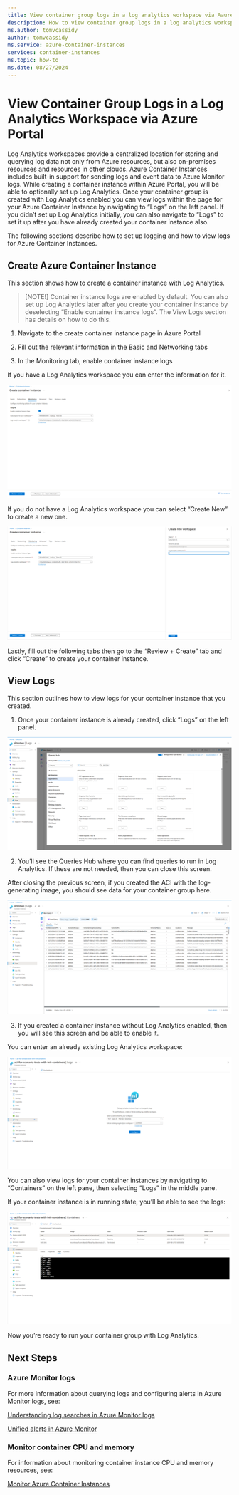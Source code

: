 ```yaml
---
title: View container group logs in a log analytics workspace via Aaure portal 
description: How to view container group logs in a log analytics workspace via Aaure portal 
ms.author: tomvcassidy
author: tomvcassidy
ms.service: azure-container-instances
services: container-instances
ms.topic: how-to
ms.date: 08/27/2024
---
```

# View Container Group Logs in a Log Analytics Workspace via Azure Portal 

Log Analytics workspaces provide a centralized location for storing and querying log data not only from Azure resources, but also on-premises resources and resources in other clouds. Azure Container Instances includes built-in support for sending logs and event data to Azure Monitor logs. While creating a container instance within Azure Portal, you will be able to optionally set up Log Analytics. Once your container group is created with Log Analytics enabled you can view logs within the page for your Azure Container Instance by navigating to “Logs” on the left panel. If you didn’t set up Log Analytics initially, you can also navigate to “Logs” to set it up after you have already created your container instance also. 

The following sections describe how to set up logging and how to view logs for Azure Container Instances. 

## Create Azure Container Instance 

This section shows how to create a container instance with Log Analytics. 

> [NOTE!]
> Container instance logs are enabled by default. You can also set up Log Analytics later after you create your container instance by deselecting “Enable container instance logs”. The View Logs section has details on how to do this. 

1. Navigate to the create container instance page in Azure Portal 

2. Fill out the relevant information in the Basic and Networking tabs 

3. In the Monitoring tab, enable container instance logs 

If you have a Log Analytics workspace you can enter the information for it. 

 ![log analytics screen](./media/monitor-azure-container-instances/monitor-tab.png)

If you do not have a Log Analytics workspace you can select “Create New” to create a new one. 

 ![log analytics create new screen](./media/monitor-azure-container-instances/monitor-tab-create-new.png)

Lastly, fill out the following tabs then go to the “Review + Create” tab and click “Create” to create your container instance. 

## View Logs 

This section outlines how to view logs for your container instance that you created. 

1. Once your container instance is already created, click “Logs” on the left panel. 
 
 ![logs in left panel](./media/monitor-azure-container-instances/queries-hub.png)

2. You’ll see the Queries Hub where you can find queries to run in Log Analytics. If these are not needed, then you can close this screen. 

After closing the previous screen, if you created the ACI with the log-generating image, you should see data for your container group here. 
 
![logs in portal](./media/monitor-azure-container-instances/logs-in-portal.png)
 
3. If you created a container instance without Log Analytics enabled, then you will see this screen and be able to enable it. 

You can enter an already existing Log Analytics workspace: 

 ![create existing log analytics workspace screen](./media/monitor-azure-container-instances/connect-logs.png)

You can also view logs for your container instances by navigating to “Containers” on the left pane, then selecting “Logs” in the middle pane. 

If your container instance is in running state, you’ll be able to see the logs: 
 
![logs in running state](./media/monitor-azure-container-instances/logs-in-portal-running.png)

Now you’re ready to run your container group with Log Analytics. 

## Next Steps 

### Azure Monitor logs 

For more information about querying logs and configuring alerts in Azure Monitor logs, see: 

[Understanding log searches in Azure Monitor logs](https://learn.microsoft.com/azure/azure-monitor/logs/log-query-overview)

[Unified alerts in Azure Monitor](https://learn.microsoft.com/azure/azure-monitor/alerts/alerts-overview)

### Monitor container CPU and memory 

For information about monitoring container instance CPU and memory resources, see: 

[Monitor Azure Container Instances](https://learn.microsoft.com/azure/container-instances/monitor-azure-container-instances)

 

 

 

 
